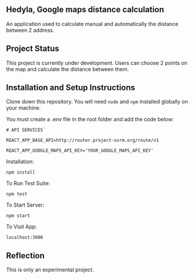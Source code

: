 ## Hedyla, Google maps distance calculation

An application used to calculate manual and automatically the distance between 2 address.

## Project Status

This project is currently under development. Users can choose 2 points on the map and calculate the distance between them.

## Installation and Setup Instructions
 

Clone down this repository. You will need `node` and `npm` installed globally on your machine.  

You must create a .env file in the root folder and add the code below:

```
# API SERVICES`

REACT_APP_BASE_API=http://router.project-osrm.org/route/v1

REACT_APP_GOOGLE_MAPS_API_KEY='YOUR_GOOGLE_MAPS_API_KEY'
```

Installation:

`npm install`  

To Run Test Suite:  

`npm test`  

To Start Server:

`npm start`  

To Visit App:

`localhost:3000`  

## Reflection
This is only an experimental project. 

